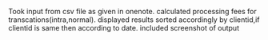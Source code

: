 Took input from csv file as given in onenote.
calculated processing fees for transcations(intra,normal).
displayed results sorted accordingly by clientid,if clientid is same then according to date.
included screenshot of output
